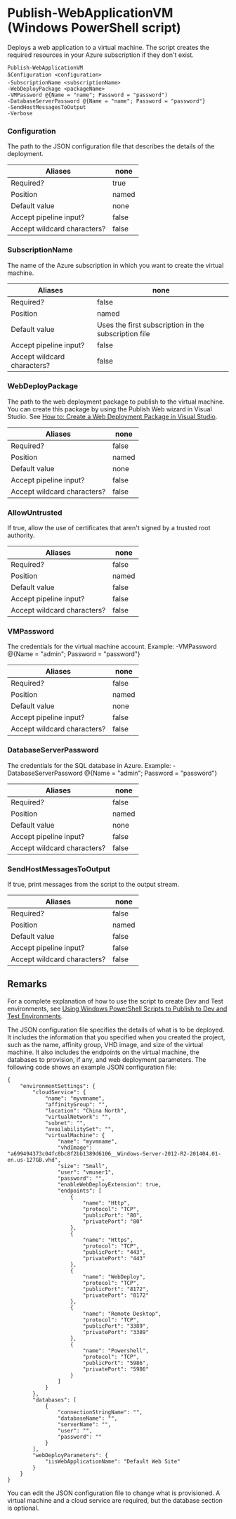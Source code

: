 <properties
   pageTitle="Publish-WebApplicationVM | Windows Azure"
   description="Learn how to deploy a web application to a virtual machine. This script creates the required resources in your Azure subscription if they don't exist."
   services="visual-studio-online"
   documentationCenter="na"
   authors="TomArcher"
   manager="douge"
   editor="" />
<tags
	ms.service="multiple"
	ms.date="01/05/2016"
	wacn.date=""/>

# Publish-WebApplicationVM (Windows PowerShell script)

Deploys a web application to a virtual machine. The script creates the required resources in your Azure subscription if they don't exist.

```
Publish-WebApplicationVM
âConfiguration <configuration>
-SubscriptionName <subscriptionName>
-WebDeployPackage <packageName>
-VMPassword @{Name = "name"; Password = "password")
-DatabaseServerPassword @{Name = "name"; Password = "password"}
-SendHostMessagesToOutput
-Verbose
```

### Configuration

The path to the JSON configuration file that describes the details of the deployment.

|Aliases|none|
|---|---|
|Required?|true|
|Position|named|
|Default value|none|
|Accept pipeline input?|false|
|Accept wildcard characters?|false|

### SubscriptionName

The name of the Azure subscription in which you want to create the virtual machine.

|Aliases|none|
|---|---|
|Required?|false|
|Position|named|
|Default value|Uses the first subscription in the subscription file|
|Accept pipeline input?|false|
|Accept wildcard characters?|false|

### WebDeployPackage

The path to the web deployment package to publish to the virtual machine. You can create this package by using the Publish Web wizard in Visual Studio. See [How to: Create a Web Deployment Package in Visual Studio](https://msdn.microsoft.com/zh-cn/library/dd465323.aspx).

|Aliases|none|
|---|---|
|Required?|false|
|Position|named|
|Default value|none|
|Accept pipeline input?|false|
|Accept wildcard characters?|false|

### AllowUntrusted

If true, allow the use of certificates that aren't signed by a trusted root authority.

|Aliases|none|
|---|---|
|Required?|false|
|Position|named|
|Default value|false|
|Accept pipeline input?|false|
|Accept wildcard characters?|false|

### VMPassword

The credentials for the virtual machine account. Example: -VMPassword @{Name = "admin"; Password = "password"}

|Aliases|none|
|---|---|
|Required?|false|
|Position|named|
|Default value|none|
|Accept pipeline input?|false|
|Accept wildcard characters?|false|

### DatabaseServerPassword

The credentials for the SQL database in Azure. Example: -DatabaseServerPassword @{Name = "admin"; Password = "password"}

|Aliases|none|
|---|---|
|Required?|false|
|Position|named|
|Default value|none|
|Accept pipeline input?|false|
|Accept wildcard characters?|false|

### SendHostMessagesToOutput

If true, print messages from the script to the output stream.

|Aliases|none|
|---|---|
|Required?|false|
|Position|named|
|Default value|false|
|Accept pipeline input?|false|
|Accept wildcard characters?|false|

## Remarks

For a complete explanation of how to use the script to create Dev and Test environments, see [Using Windows PowerShell Scripts to Publish to Dev and Test Environments](/documentation/articles/vs-azure-tools-publishing-using-powershell-scripts).

The JSON configuration file specifies the details of what is to be deployed. It includes the information that you specified when you created the project, such as the name, affinity group, VHD image, and size of the virtual machine. It also includes the endpoints on the virtual machine, the databases to provision, if any, and web deployment parameters. The following code shows an example JSON configuration file:

```
{
    "environmentSettings": {
        "cloudService": {
            "name": "myvmname",
            "affinityGroup": "",
            "location": "China North",
            "virtualNetwork": "",
            "subnet": "",
            "availabilitySet": "",
            "virtualMachine": {
                "name": "myvmname",
                "vhdImage": "a699494373c04fc0bc8f2bb1389d6106__Windows-Server-2012-R2-201404.01-en.us-127GB.vhd",
                "size": "Small",
                "user": "vmuser1",
                "password": "",
                "enableWebDeployExtension": true,
                "endpoints": [
                    {
                        "name": "Http",
                        "protocol": "TCP",
                        "publicPort": "80",
                        "privatePort": "80"
                    },
                    {
                        "name": "Https",
                        "protocol": "TCP",
                        "publicPort": "443",
                        "privatePort": "443"
                    },
                    {
                        "name": "WebDeploy",
                        "protocol": "TCP",
                        "publicPort": "8172",
                        "privatePort": "8172"
                    },
                    {
                        "name": "Remote Desktop",
                        "protocol": "TCP",
                        "publicPort": "3389",
                        "privatePort": "3389"
                    },
                    {
                        "name": "Powershell",
                        "protocol": "TCP",
                        "publicPort": "5986",
                        "privatePort": "5986"
                    }
                ]
            }
        },
        "databases": [
            {
                "connectionStringName": "",
                "databaseName": "",
                "serverName": "",
                "user": "",
                "password": ""
            }
        ],
        "webDeployParameters": {
            "iisWebApplicationName": "Default Web Site"
        }
    }
}
```

You can edit the JSON configuration file to change what is provisioned. A virtual machine and a cloud service are required, but the database section is optional.
